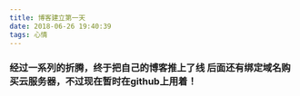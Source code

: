 ```yaml
---
title: 博客建立第一天
date: 2018-06-26 19:40:39
tags: 心情
---
```


### 经过一系列的折腾，终于把自己的博客推上了线 后面还有绑定域名购买云服务器，不过现在暂时在github上用着！ 